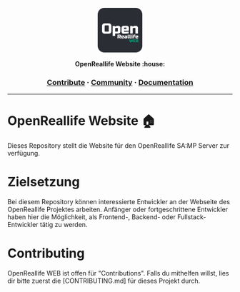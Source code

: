<a href="https://openreallife.on.fleek.co/"><p align="center">
<img height=100 src="https://raw.githubusercontent.com/OpenReallife/OpenReallife-WEB/main/OpenReallifeWEB.png"/>

</p></a>
<p align="center">
  <strong>OpenReallife Website :house:</strong>
</p>

<h3 align="center">
  <a href="#">Contribute</a>
  <span> · </span>
  <a href="#">Community</a>
  <span> · </span>
  <a href="#">Documentation</a>
</h3>

---

# OpenReallife Website :house:

Dieses Repository stellt die Website für den OpenReallife SA:MP Server zur verfügung.

# Zielsetzung

Bei diesem Repository können interessierte Entwickler an der Webseite des OpenReallife Projektes arbeiten.
Anfänger oder fortgeschrittene Entwickler haben hier die Möglichkeit, als Frontend-, Backend- oder Fullstack-Entwickler tätig zu werden.

# Contributing

OpenReallife WEB ist offen für "Contributions".
Falls du mithelfen willst, lies dir bitte zuerst die [CONTRIBUTING.md] für dieses Projekt durch.
